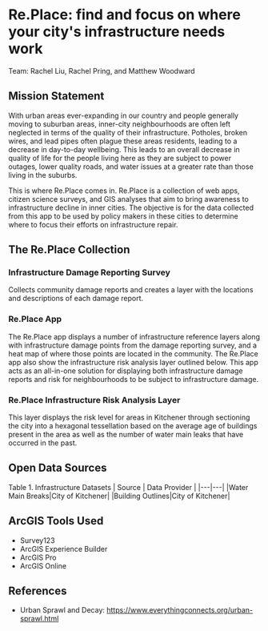 # Re.Place: find and focus on where your city's infrastructure needs work
Team: Rachel Liu, Rachel Pring, and Matthew Woodward
## Mission Statement
With urban areas ever-expanding in our country and people generally moving to suburban areas, inner-city neighbourhoods are often left neglected in terms of the quality of their infrastructure. Potholes, broken wires, and lead pipes often plague these areas residents, leading to a decrease in day-to-day wellbeing. This leads to an overall decrease in quality of life for the people living here as they are subject to power outages, lower quality roads, and water issues at a greater rate than those living in the suburbs. 

This is where Re.Place comes in. Re.Place is a collection of web apps, citizen science surveys, and GIS analyses that aim to bring awareness to infrastructure decline in inner cities. The objective is for the data collected from this app to be used by policy makers in these cities to determine where to focus their efforts on infrastructure repair.
## The Re.Place Collection
### Infrastructure Damage Reporting Survey
Collects community damage reports and creates a layer with the locations and descriptions of each damage report.
### Re.Place App
The Re.Place app displays a number of infrastructure reference layers along with infrastructure damage points from the damage reporting survey, and a heat map of where those points are located in the community. The Re.Place app also show the infrastructure risk analysis layer outlined below. This app acts as an all-in-one solution for displaying both infrastructure damage reports and risk for neighbourhoods to be subject to infrastructure damage.
### Re.Place Infrastructure Risk Analysis Layer
This layer displays the risk level for areas in Kitchener through sectioning the city into a hexagonal tessellation based on the average age of buildings present in the area as well as the number of water main leaks that have occurred in the past. 
## Open Data Sources
Table 1. Infrastructure Datasets
| Source | Data Provider |
|---|---|
|Water Main Breaks|City of Kitchener| 
|Building Outlines|City of Kitchener|
## ArcGIS Tools Used
- Survey123
- ArcGIS Experience Builder
- ArcGIS Pro
- ArcGIS Online
## References
- Urban Sprawl and Decay: https://www.everythingconnects.org/urban-sprawl.html
